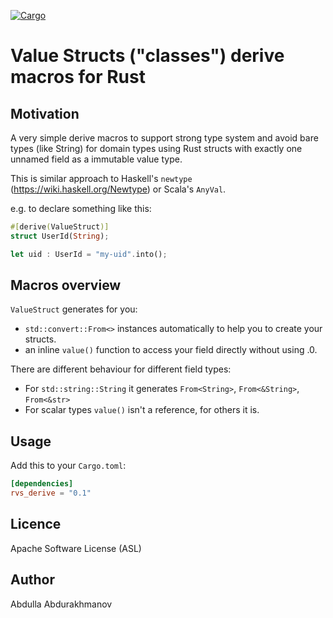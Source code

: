 [![Cargo](https://img.shields.io/crates/v/rust-value-strucct.svg)](
https://crates.io/crates/rust-value-struct)

# Value Structs ("classes") derive macros for Rust

## Motivation
A very simple derive macros to support strong type system and avoid bare types (like String) 
for domain types using Rust structs with exactly one unnamed field as a immutable value type.

This is similar approach to Haskell's `newtype` (https://wiki.haskell.org/Newtype) or Scala's `AnyVal`. 

e.g. to declare something like this:
```rust
#[derive(ValueStruct)]
struct UserId(String);

let uid : UserId = "my-uid".into();
```

## Macros overview

`ValueStruct` generates for you:
 - `std::convert::From<>` instances automatically to help you to create your structs.
 - an inline `value()` function to access your field directly without using .0.

There are different behaviour for different field types:
- For `std::string::String` it generates `From<String>`, `From<&String>`, `From<&str>`
- For scalar types `value()` isn't a reference, for others it is.
 
## Usage

Add this to your `Cargo.toml`:

```toml
[dependencies]
rvs_derive = "0.1"
``` 

## Licence
Apache Software License (ASL)

## Author
Abdulla Abdurakhmanov
